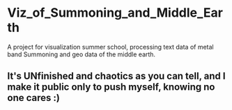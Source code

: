 # Viz_of_Summoning_and_Middle_Earth 
A project for visualization summer school, processing text data of metal band Summoning and geo data of the middle earth.
 
## It's UNfinished and chaotics as you can tell, and I make it public only to push myself, knowing no one cares :)

